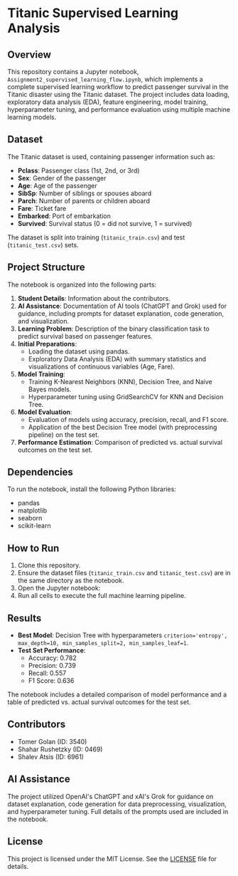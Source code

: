 # Titanic Supervised Learning Analysis

## Overview
This repository contains a Jupyter notebook, `Assignment2_supervised_learning_flow.ipynb`, which implements a complete supervised learning workflow to predict passenger survival in the Titanic disaster using the Titanic dataset. The project includes data loading, exploratory data analysis (EDA), feature engineering, model training, hyperparameter tuning, and performance evaluation using multiple machine learning models.

## Dataset
The Titanic dataset is used, containing passenger information such as:
- **Pclass**: Passenger class (1st, 2nd, or 3rd)
- **Sex**: Gender of the passenger
- **Age**: Age of the passenger
- **SibSp**: Number of siblings or spouses aboard
- **Parch**: Number of parents or children aboard
- **Fare**: Ticket fare
- **Embarked**: Port of embarkation
- **Survived**: Survival status (0 = did not survive, 1 = survived)

The dataset is split into training (`titanic_train.csv`) and test (`titanic_test.csv`) sets.

## Project Structure
The notebook is organized into the following parts:
1. **Student Details**: Information about the contributors.
2. **AI Assistance**: Documentation of AI tools (ChatGPT and Grok) used for guidance, including prompts for dataset explanation, code generation, and visualization.
3. **Learning Problem**: Description of the binary classification task to predict survival based on passenger features.
4. **Initial Preparations**:
   - Loading the dataset using pandas.
   - Exploratory Data Analysis (EDA) with summary statistics and visualizations of continuous variables (Age, Fare).
5. **Model Training**:
   - Training K-Nearest Neighbors (KNN), Decision Tree, and Naive Bayes models.
   - Hyperparameter tuning using GridSearchCV for KNN and Decision Tree.
6. **Model Evaluation**:
   - Evaluation of models using accuracy, precision, recall, and F1 score.
   - Application of the best Decision Tree model (with preprocessing pipeline) on the test set.
7. **Performance Estimation**: Comparison of predicted vs. actual survival outcomes on the test set.

## Dependencies
To run the notebook, install the following Python libraries:
- pandas
- matplotlib
- seaborn
- scikit-learn

## How to Run
1. Clone this repository.
2. Ensure the dataset files (`titanic_train.csv` and `titanic_test.csv`) are in the same directory as the notebook.
3. Open the Jupyter notebook:
4. Run all cells to execute the full machine learning pipeline.

## Results
- **Best Model**: Decision Tree with hyperparameters `criterion='entropy', max_depth=10, min_samples_split=2, min_samples_leaf=1`.
- **Test Set Performance**:
  - Accuracy: 0.782
  - Precision: 0.739
  - Recall: 0.557
  - F1 Score: 0.636

The notebook includes a detailed comparison of model performance and a table of predicted vs. actual survival outcomes for the test set.

## Contributors
- Tomer Golan (ID: 3540)
- Shahar Rushetzky (ID: 0469)
- Shalev Atsis (ID: 6961)

## AI Assistance
The project utilized OpenAI's ChatGPT and xAI's Grok for guidance on dataset explanation, code generation for data preprocessing, visualization, and hyperparameter tuning. Full details of the prompts used are included in the notebook.

## License
This project is licensed under the MIT License. See the [LICENSE](LICENSE) file for details.
